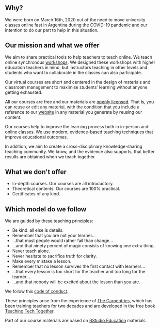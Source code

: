 ## Why?

We were born on March 16th, 2020 out of the need to move university classes online fast in Argentina during the COVID-19 pandemic and our intention to do our part to help in this situation. 

## Our mission and what we offer

We aim to share practical tools to help teachers to teach online. We teach online synchronous [workshops](https://metadocencia.netlify.app/cursos/). We designed these workshops with higher education teachers in mind, but instructors teaching in other levels and students who want to collaborate in the classes can also participate.

Our virtual courses are short and centered in the design of materials and classroom management to maximise students' learning without anyone getting exhausted. 
	
All our courses are free and our materials are [openly licensed](LICENCE.md). That is, you can reuse or edit any material, with the condition that you include a reference to our [website](https://metadocencia.netlify.com/) in any material you generate by reusing our content.

Our courses help to improve the learning process both in in-person and online classes. We use modern, evidence-based teaching techniques that improve educational outcomes. 

In addition, we aim to create a cross-disciplinary knowledge-sharing teaching community. We know, and the evidence also supports, that better results are obtained when we teach together.

## What we **don't** offer

* In-depth courses. Our courses are all introductory.
* Theoretical contents. Our courses are 100% practical.
* Certificates of any kind.

## Which model do we follow

We are guided by these teaching principles:

* Be kind: all else is details.
* Remember that you are not your learner...
* ...that most people would rather fail than change...
* ...and that ninety percent of magic consists of knowing one extra thing.
* Never teach alone.
* Never hesitate to sacrifice truth for clarity.
* Make every mistake a lesson.
* Remember that no lesson survives the first contact with learners...
* ...that every lesson is too short for the teacher and too long for the learner...
* ...and that nobody will be excited about the lesson than you are.

We follow this [code of conduct](CODE-OF-CONDUCT.md).

These principles arise from the experience of [The Carpentries](https://carpentries.org), which has been training teachers for two decades and are developed in the free book [Teaching Tech Together](https://teachtogether.tech/).

Part of our course materials are based on [RStudio Education](https://education.rstudio.com/) materials.
